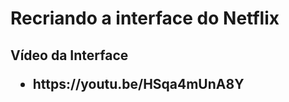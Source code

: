 <h1 font-size="30px">Recriando a interface do Netflix</h1>

<h2 font-size="25px">
  Vídeo da Interface
 <ul>
  <li>
   <p font-size"12px">https://youtu.be/HSqa4mUnA8Y</p>
  </li>
 </ul>
</h2>



 
 
